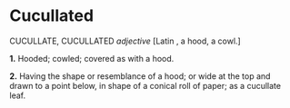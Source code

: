 # Cucullated

CUCULLATE, CUCULLATED _adjective_ \[Latin , a hood, a cowl.\]

**1.** Hooded; cowled; covered as with a hood.

**2.** Having the shape or resemblance of a hood; or wide at the top and drawn to a point below, in shape of a conical roll of paper; as a cucullate leaf.